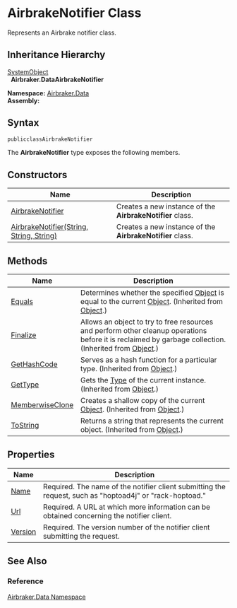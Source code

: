AirbrakeNotifier Class
======================
Represents an Airbrake notifier class.


Inheritance Hierarchy
---------------------
[SystemObject][1]  
  **Airbraker.DataAirbrakeNotifier**  

**Namespace:** [Airbraker.Data][2]  
**Assembly:**

Syntax
------

```csharp
publicclassAirbrakeNotifier
```

The **AirbrakeNotifier** type exposes the following members.


Constructors
------------

Name                                          | Description                                               
--------------------------------------------- | --------------------------------------------------------- 
[AirbrakeNotifier][3]                         | Creates a new instance of the **AirbrakeNotifier** class. 
[AirbrakeNotifier(String, String, String)][4] | Creates a new instance of the **AirbrakeNotifier** class. 


Methods
-------

Name                  | Description                                                                                                                                                
--------------------- | ---------------------------------------------------------------------------------------------------------------------------------------------------------- 
[Equals][5]           | Determines whether the specified [Object][1] is equal to the current [Object][1]. (Inherited from [Object][1].)                                            
[Finalize][6]         | Allows an object to try to free resources and perform other cleanup operations before it is reclaimed by garbage collection. (Inherited from [Object][1].) 
[GetHashCode][7]      | Serves as a hash function for a particular type. (Inherited from [Object][1].)                                                                             
[GetType][8]          | Gets the [Type][9] of the current instance. (Inherited from [Object][1].)                                                                                  
[MemberwiseClone][10] | Creates a shallow copy of the current [Object][1]. (Inherited from [Object][1].)                                                                           
[ToString][11]        | Returns a string that represents the current object. (Inherited from [Object][1].)                                                                         


Properties
----------

Name          | Description                                                                                              
------------- | -------------------------------------------------------------------------------------------------------- 
[Name][12]    | Required. The name of the notifier client submitting the request, such as "hoptoad4j" or "rack-hoptoad." 
[Url][13]     | Required. A URL at which more information can be obtained concerning the notifier client.                
[Version][14] | Required. The version number of the notifier client submitting the request.                              


See Also
--------

### Reference
[Airbraker.Data Namespace][2]  

[1]: http://msdn.microsoft.com/en-us/library/e5kfa45b
[2]: ../README.md
[3]: _ctor.md
[4]: _ctor_1.md
[5]: http://msdn.microsoft.com/en-us/library/bsc2ak47
[6]: http://msdn.microsoft.com/en-us/library/4k87zsw7
[7]: http://msdn.microsoft.com/en-us/library/zdee4b3y
[8]: http://msdn.microsoft.com/en-us/library/dfwy45w9
[9]: http://msdn.microsoft.com/en-us/library/42892f65
[10]: http://msdn.microsoft.com/en-us/library/57ctke0a
[11]: http://msdn.microsoft.com/en-us/library/7bxwbwt2
[12]: Name.md
[13]: Url.md
[14]: Version.md